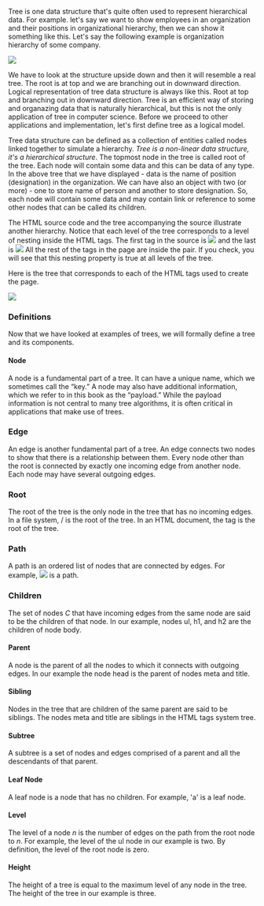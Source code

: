 Tree is one data structure that's quite often used to represent hierarchical data. For example. let's say we want to show employees in an organization and their positions in organizational hierarchy, then we can show it something like this. Let's say the following example is organization hierarchy of some company.

![](https://i.ibb.co/8XBf95W/Line-Organizational-Structure-1.png)

We have to look at the structure upside down and then it will resemble a real tree. The root is at top and we are branching out in downward direction. Logical representation of tree data structure is always like this. Root at top and branching out in downward direction. Tree is an efficient way of storing and organazing data that is naturally hierarchical, but this is not the only application of tree in computer science. Before we proceed to other applications and implementation, let's first define tree as a logical model.

Tree data structure can be defined as a collection of entities called nodes linked together to simulate a hierarchy. *Tree is a non-linear data structure, it's a hierarchical structure*. The topmost node in the tree is called root of the tree. Each node will contain some data and this can be data of any type. In the above tree that we have displayed - data is the name of position (designation) in the organization. We can have also an object with two (or more) - one to store name of person and another to store designation. So, each node will contain some data and may contain link or reference to some other nodes that can be called its children.

The HTML source code and the tree accompanying the source illustrate another hierarchy. Notice that each level of the tree corresponds to a level of nesting inside the HTML tags. The first tag in the source is <img src="https://latex.codecogs.com/svg.latex?\Large&space;<html>"> and the last is <img src="https://latex.codecogs.com/svg.latex?\Large&space;</html>"> All the rest of the tags in the page are inside the pair. If you check, you will see that this nesting property is true at all levels of the tree.

Here is the tree that corresponds to each of the HTML tags used to create the page.

![](https://bradfieldcs.com/algos/trees/introduction/figures/htmltree.png)

### Definitions

Now that we have looked at examples of trees, we will formally define a tree and its components.

#### Node

A node is a fundamental part of a tree. It can have a unique name, which we sometimes call the “key.” A node may also have additional information, which we refer to in this book as the “payload.” While the payload information is not central to many tree algorithms, it is often critical in applications that make use of trees.

### Edge

An edge is another fundamental part of a tree. An edge connects two nodes to show that there is a relationship between them. Every node other than the root is connected by exactly one incoming edge from another node. Each node may have several outgoing edges.

### Root

The root of the tree is the only node in the tree that has no incoming edges. In a file system, / is the root of the tree. In an HTML document, the <html> tag is the root of the tree.

### Path

A path is an ordered list of nodes that are connected by edges. For example, <img src="https://latex.codecogs.com/svg.latex?\Large&space;html→body→h2→a\"> is a path.

### Children

The set of nodes *C* that have incoming edges from the same node are said to be the children of that node. In our example, nodes ul, h1, and h2 are the children of node body.

#### Parent

A node is the parent of all the nodes to which it connects with outgoing edges. In our example the node head is the parent of nodes meta and title.

#### Sibling

Nodes in the tree that are children of the same parent are said to be siblings. The nodes meta and title are siblings in the HTML tags system tree.

#### Subtree

A subtree is a set of nodes and edges comprised of a parent and all the descendants of that parent.

#### Leaf Node

A leaf node is a node that has no children. For example, 'a' is a leaf node.

#### Level

The level of a node *n* is the number of edges on the path from the root node to *n*. For example, the level of the ul node in our example is two. By definition, the level of the root node is zero.

#### Height

The height of a tree is equal to the maximum level of any node in the tree. The height of the tree in our example is three.
